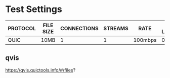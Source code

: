 # Test Settings

|PROTOCOL|FILE SIZE|CONNECTIONS|STREAMS|RATE|ADDED LATENCY|
|---|---|---|---|---|---|
|QUIC|10MB|1|1|100mbps|0ms|

## qvis

https://qvis.quictools.info/#/files?
